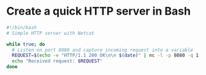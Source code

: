 # Create a quick HTTP server in Bash

```bash
#!/bin/bash
# Simple HTTP server with Netcat

while true; do
  # Listen on port 8080 and capture incoming request into a variable
  REQUEST=$(echo -e "HTTP/1.1 200 OK\n\n $(date)" | nc -l -p 8080 -q 1)
  echo "Received request: $REQUEST"
done
```
